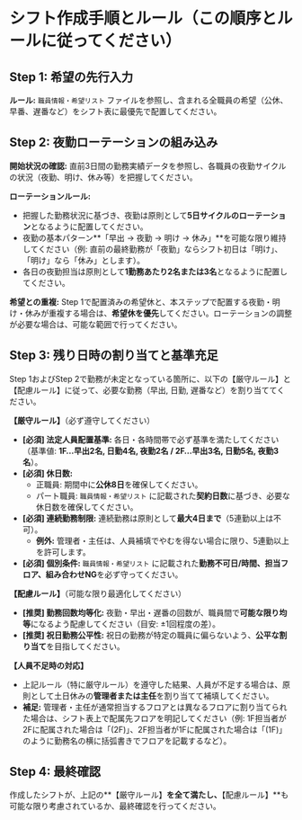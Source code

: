 # シフト作成手順とルール（この順序とルールに従ってください）

## Step 1: 希望の先行入力

**ルール:** `職員情報・希望リスト` ファイルを参照し、含まれる全職員の希望（公休、早番、遅番など）をシフト表に最優先で配置してください。

## Step 2: 夜勤ローテーションの組み込み

**開始状況の確認:** 直前3日間の勤務実績データを参照し、各職員の夜勤サイクルの状況（夜勤、明け、休み等）を把握してください。

**ローテーションルール:**
*   把握した勤務状況に基づき、夜勤は原則として**5日サイクルのローテーション**となるように配置してください。
*   夜勤の基本パターン**「早出 → 夜勤 → 明け → 休み」**を可能な限り維持してください（例: 直前の最終勤務が「夜勤」ならシフト初日は「明け」、「明け」なら「休み」とします）。
*   各日の夜勤担当は原則として**1勤務あたり2名または3名**となるように配置してください。

**希望との重複:** Step 1で配置済みの希望休と、本ステップで配置する夜勤・明け・休みが重複する場合は、**希望休を優先**してください。ローテーションの調整が必要な場合は、可能な範囲で行ってください。

## Step 3: 残り日時の割り当てと基準充足

Step 1およびStep 2で勤務が未定となっている箇所に、以下の【厳守ルール】と【配慮ルール】に従って、必要な勤務（早出, 日勤, 遅番など）を割り当ててください。

**【厳守ルール】**（必ず遵守してください）
*   **[必須] 法定人員配置基準:** 各日・各時間帯で必ず基準を満たしてください（基準値: **1F…早出2名, 日勤4名, 夜勤2名 / 2F…早出3名, 日勤5名, 夜勤3名**）。
*   **[必須] 休日数:**
    *   正職員: 期間中に**公休8日**を確保してください。
    *   パート職員: `職員情報・希望リスト` に記載された**契約日数**に基づき、必要な休日数を確保してください。
*   **[必須] 連続勤務制限:** 連続勤務は原則として**最大4日まで**（5連勤以上は不可）。
    *   **例外:** 管理者・主任は、人員補填でやむを得ない場合に限り、5連勤以上を許可します。
*   **[必須] 個別条件:** `職員情報・希望リスト` に記載された**勤務不可日/時間、担当フロア、組み合わせNG**を必ず守ってください。

**【配慮ルール】**（可能な限り最適化してください）
*   **[推奨] 勤務回数均等化:** 夜勤・早出・遅番の回数が、職員間で**可能な限り均等**になるよう配慮してください（目安: ±1回程度の差）。
*   **[推奨] 祝日勤務公平性:** 祝日の勤務が特定の職員に偏らないよう、**公平な割り当て**を目指してください。

**【人員不足時の対応】**
*   上記ルール（特に厳守ルール）を遵守した結果、人員が不足する場合は、原則として土日休みの**管理者または主任**を割り当てて補填してください。
*   **補足:** 管理者・主任が通常担当するフロアとは異なるフロアに割り当てられた場合は、シフト表上で配属先フロアを明記してください（例: 1F担当者が2Fに配属された場合は「(2F)」、2F担当者が1Fに配属された場合は「(1F)」のように勤務名の横に括弧書きでフロアを記載するなど）。

## Step 4: 最終確認

作成したシフトが、上記の**【厳守ルール】**を全て満たし、**【配慮ルール】**も可能な限り考慮されているか、最終確認を行ってください。